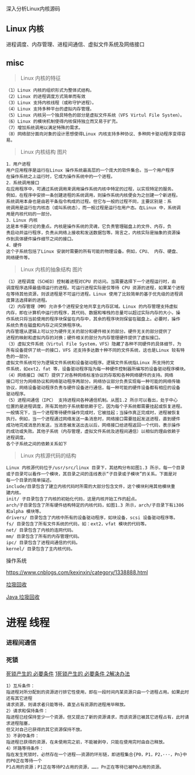 深入分析Linux内核源码

## Linux 内核

进程调度、内存管理、进程间通信、虚拟文件系统及网络接口

## misc

> Linux 内核的特征

```
（1）Linux 内核的组织形式为整体式结构。
（2）Linux 的进程调度方式简单而有效
（3）Linux 支持内核线程（或称守护进程）。
（4）Linux 支持多种平台的虚拟内存管理。
（5）Linux 内核另一个独具特色的部分是虚拟文件系统（VFS Virtul File Systen）。
（6）Linux 的模块机制使得内核保持独立而又易于扩充。
（7）增加系统调用以满足特殊的需求。
（8）网络部分面向对象的设计思想使得Linux 内核支持多种协议、多种网卡驱动程序变得容易。
```

> Linux 内核结构 图片

```
1．用户进程
用户应用程序是运行在Linux 操作系统最高层的一个庞大的软件集合。当一个用户程序
在操作系统之上运行时，它成为操作系统中的一个进程。
2．系统调用接口
在应用程序中，可通过系统调用来调用操作系统内核中特定的过程，以实现特定的服务。
例如，在程序中安排一条创建进程的系统调用，则操作系统内核便会为之创建一个新进程。
系统调用本身也是由若干条指令构成的过程。但它与一般的过程不同，主要区别是：系
统调用是运行在内核态（或叫系统态），而一般过程是运行在用户态。在Linux 中，系统调
用是内核代码的一部分。
3．Linux 内核
这是本书要讨论的重点。内核是操作系统的灵魂，它负责管理磁盘上的文件、内存，负
责启动并运行程序，负责从网络上接收和发送数据包等。简言之，内核实际是抽象的资源操
作到具体硬件操作细节之间的接口。
4．硬件
这个子系统包括了Linux 安装时需要的所有可能的物理设备。例如，CPU、 内存、硬盘、
网络硬件等。
```

> Linux 内核的抽象结构 图片

```
（1）进程调度（SCHED）控制着进程对CPU 的访问。当需要选择下一个进程运行时，由
调度程序选择最值得运行的进程。可运行进程实际是仅等待 CPU 资源的进程，如果某个进程
在等待其他资源，则该进程是不可运行进程。Linux 使用了比较简单的基于优先级的进程调
度算法选择新的进程。
（2）内存管理（MM）允许多个进程安全地共享主内存区域。Linux 的内存管理支持虚拟
内存，即在计算机中运行的程序，其代码、数据和堆栈的总量可以超过实际内存的大小，操
作系统只将当前使用的程序块保留在内存中，其余的程序块则保留在磁盘上。必要时，操作
系统负责在磁盘和内存之间交换程序块。
内存管理从逻辑上可以分为硬件无关的部分和硬件相关的部分。硬件无关的部分提供了
进程的映射和虚拟内存的对换；硬件相关的部分为内存管理硬件提供了虚拟接口。
（3）虚拟文件系统（Virtul File System，VFS）隐藏了各种不同硬件的具体细节，为
所有设备提供了统一的接口，VFS 还支持多达数十种不同的文件系统，这也是Linux 较有特
色的一部分。
虚拟文件系统可分为逻辑文件系统和设备驱动程序。逻辑文件系统指Linux 所支持的文
件系统，如ext2，fat 等，设备驱动程序指为每一种硬件控制器所编写的设备驱动程序模块。
（4）网络接口（NET）提供了对各种网络标准协议的存取和各种网络硬件的支持。网络
接口可分为网络协议和网络驱动程序两部分。网络协议部分负责实现每一种可能的网络传输
协议，网络设备驱动程序负责与硬件设备进行通信，每一种可能的硬件设备都有相应的设备
驱动程序。
（5）进程间通信（IPC） 支持进程间各种通信机制。从图1.2 所示可以看出，处于中心
位置的是进程调度，所有其他的子系统都依赖于它，因为每个子系统都需要挂起或恢复进程。
一般情况下，当一个进程等待硬件操作完成时，它被挂起；当操作真正完成时，进程被恢复
执行。例如，当一个进程通过网络发送一条消息时，网络接口需要挂起发送进程，直到硬件
成功地完成消息的发送，当消息被发送出去以后，网络接口给进程返回一个代码，表示操作
的成功或失败。其他子系统（内存管理，虚拟文件系统及进程间通信）以相似的理由依赖于
进程调度。
各个子系统之间的依赖关系如下
```

> Linux 内核源代码的结构
```
Linux 内核源代码位于/usr/src/linux 目录下，其结构分布如图1.3 所示，每一个目录
或子目录可以看作一个模块，其目录之间的连线表示“子目录或子模块”的关系。下面是对
每一个目录的简单描述。
include/目录包含了建立内核代码时所需的大部分包含文件，这个模块利用其他模块重
建内核。
init/ 子目录包含了内核的初始化代码，这是内核开始工作的起点。
arch/子目录包含了所有硬件结构特定的内核代码，如图1.3 所示，arch/子目录下有i386
和alpha 模块等。
drivers/ 目录包含了内核中所有的设备驱动程序，如块设备，scsi 设备驱动程序等。
fs/ 目录包含了所有文件系统的代码，如：ext2，vfat 模块的代码等。
net/ 目录包含了内核的连网代码。
mm/ 目录包含了所有的内存管理代码。
ipc/ 目录包含了进程间通信的代码。
kernel/ 目录包含了主内核代码。
```


操作系统

https://www.cnblogs.com/kexinxin/category/1338888.html



[垃圾回收](https://juejin.im/post/5cf0ffa7f265da1ba56b052a)

[Java 垃圾回收](https://mp.weixin.qq.com/s/Pj0HHwHG5NJhduYOf6R8xQ)

# 进程 线程

### 进程间通信

### 死锁

[死锁产生的 必要条件](https://juejin.im/entry/5a6bd9bc518825732258ee76)
[1死锁产生的 必要条件 2解决办法](https://www.liuchuo.net/archives/1708)
```
1）互斥条件：
指进程对所分配到的资源进行排它性使用，即在一段时间内某资源只由一个进程占用。如果此时还有其它进程
请求资源，则请求者只能等待，直至占有资源的进程用毕释放。
2）请求和保持条件：
指进程已经保持至少一个资源，但又提出了新的资源请求，而该资源已被其它进程占有，此时请求进程阻塞，
但又对自己已获得的其它资源保持不放。
3）不剥夺条件：
指进程已获得的资源，在未使用完之前，不能被剥夺，只能在使用完时由自己释放。
4）环路等待条件：
指在发生死锁时，必然存在一个进程——资源的环形链，即进程集合{P0，P1，P2，···，Pn}中的P0正在等待一个
P1占用的资源；P1正在等待P2占用的资源，……，Pn正在等待已被P0占用的资源。
```
